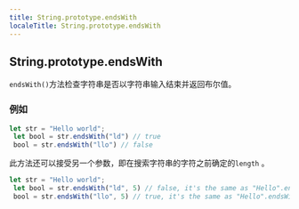 ```yaml
---
title: String.prototype.endsWith
localeTitle: String.prototype.endsWith
---
```

## String.prototype.endsWith

`endsWith()`方法检查字符串是否以字符串输入结束并返回布尔值。

### 例如

```js
let str = "Hello world"; 
 let bool = str.endsWith("ld") // true 
 bool = str.endsWith("llo") // false 
```

此方法还可以接受另一个参数，即在搜索字符串的字符之前确定的`length` 。

```js
let str = "Hello world"; 
 let bool = str.endsWith("ld", 5) // false, it's the same as "Hello".endsWith("ld") 
 bool = str.endsWith("llo", 5) // true, it's the same as "Hello".endsWith("llo") 

```